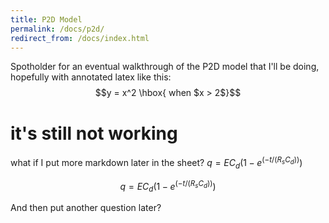 ```yaml
---
title: P2D Model
permalink: /docs/p2d/
redirect_from: /docs/index.html
---
```


Spotholder for an eventual walkthrough of the P2D model that I'll be doing, hopefully with annotated latex like this: $$y = x^2 \hbox{ when $x > 2$}$$


# it's still not working

what if I put more markdown later in the sheet?
$q = EC_d(1-e^{(-t/(R_sC_d))})$

$$q = EC_d(1-e^{(-t/(R_sC_d))})$$

And then put another question later?